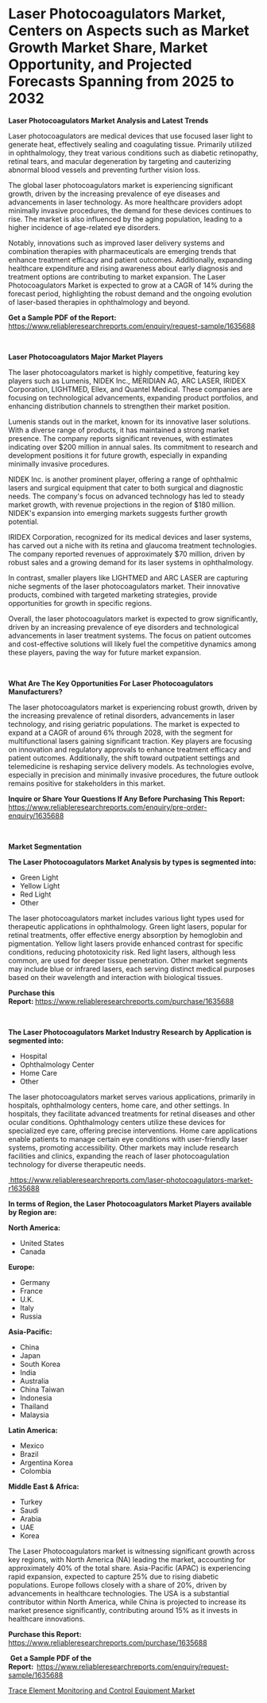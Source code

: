 <p><h1>Laser Photocoagulators Market, Centers on Aspects such as Market Growth Market Share, Market Opportunity, and Projected Forecasts Spanning from 2025 to 2032</h1></p><p><strong>Laser Photocoagulators Market Analysis and Latest Trends</strong></p>
<p><p>Laser photocoagulators are medical devices that use focused laser light to generate heat, effectively sealing and coagulating tissue. Primarily utilized in ophthalmology, they treat various conditions such as diabetic retinopathy, retinal tears, and macular degeneration by targeting and cauterizing abnormal blood vessels and preventing further vision loss.</p><p>The global laser photocoagulators market is experiencing significant growth, driven by the increasing prevalence of eye diseases and advancements in laser technology. As more healthcare providers adopt minimally invasive procedures, the demand for these devices continues to rise. The market is also influenced by the aging population, leading to a higher incidence of age-related eye disorders.</p><p>Notably, innovations such as improved laser delivery systems and combination therapies with pharmaceuticals are emerging trends that enhance treatment efficacy and patient outcomes. Additionally, expanding healthcare expenditure and rising awareness about early diagnosis and treatment options are contributing to market expansion. The Laser Photocoagulators Market is expected to grow at a CAGR of 14% during the forecast period, highlighting the robust demand and the ongoing evolution of laser-based therapies in ophthalmology and beyond.</p></p>
<p><strong>Get a Sample PDF of the Report:&nbsp;</strong> <a href="https://www.reliableresearchreports.com/enquiry/request-sample/1635688?utm_campaign=2186&utm_medium=2&utm_source=Github&utm_content=ia&utm_term=23032025&utm_id=laser-photocoagulators">https://www.reliableresearchreports.com/enquiry/request-sample/1635688</a></p>
<p>&nbsp;</p>
<p><strong>Laser Photocoagulators Major Market Players</strong></p>
<p><p>The laser photocoagulators market is highly competitive, featuring key players such as Lumenis, NIDEK Inc., MERIDIAN AG, ARC LASER, IRIDEX Corporation, LIGHTMED, Ellex, and Quantel Medical. These companies are focusing on technological advancements, expanding product portfolios, and enhancing distribution channels to strengthen their market position.</p><p>Lumenis stands out in the market, known for its innovative laser solutions. With a diverse range of products, it has maintained a strong market presence. The company reports significant revenues, with estimates indicating over $200 million in annual sales. Its commitment to research and development positions it for future growth, especially in expanding minimally invasive procedures.</p><p>NIDEK Inc. is another prominent player, offering a range of ophthalmic lasers and surgical equipment that cater to both surgical and diagnostic needs. The company's focus on advanced technology has led to steady market growth, with revenue projections in the region of $180 million. NIDEK's expansion into emerging markets suggests further growth potential.</p><p>IRIDEX Corporation, recognized for its medical devices and laser systems, has carved out a niche with its retina and glaucoma treatment technologies. The company reported revenues of approximately $70 million, driven by robust sales and a growing demand for its laser systems in ophthalmology.</p><p>In contrast, smaller players like LIGHTMED and ARC LASER are capturing niche segments of the laser photocoagulators market. Their innovative products, combined with targeted marketing strategies, provide opportunities for growth in specific regions.</p><p>Overall, the laser photocoagulators market is expected to grow significantly, driven by an increasing prevalence of eye disorders and technological advancements in laser treatment systems. The focus on patient outcomes and cost-effective solutions will likely fuel the competitive dynamics among these players, paving the way for future market expansion.</p></p>
<p>&nbsp;</p>
<p><strong>What Are The Key Opportunities For Laser Photocoagulators Manufacturers?</strong></p>
<p><p>The laser photocoagulators market is experiencing robust growth, driven by the increasing prevalence of retinal disorders, advancements in laser technology, and rising geriatric populations. The market is expected to expand at a CAGR of around 6% through 2028, with the segment for multifunctional lasers gaining significant traction. Key players are focusing on innovation and regulatory approvals to enhance treatment efficacy and patient outcomes. Additionally, the shift toward outpatient settings and telemedicine is reshaping service delivery models. As technologies evolve, especially in precision and minimally invasive procedures, the future outlook remains positive for stakeholders in this market.</p></p>
<p><strong>Inquire or Share Your Questions If Any Before Purchasing This Report:</strong> <a href="https://www.reliableresearchreports.com/enquiry/pre-order-enquiry/1635688?utm_campaign=2186&utm_medium=2&utm_source=Github&utm_content=ia&utm_term=23032025&utm_id=laser-photocoagulators">https://www.reliableresearchreports.com/enquiry/pre-order-enquiry/1635688</a></p>
<p>&nbsp;</p>
<p><strong>Market Segmentation</strong></p>
<p><strong>The Laser Photocoagulators Market Analysis by types is segmented into:</strong></p>
<p><ul><li>Green Light</li><li>Yellow Light</li><li>Red Light</li><li>Other</li></ul></p>
<p><p>The laser photocoagulators market includes various light types used for therapeutic applications in ophthalmology. Green light lasers, popular for retinal treatments, offer effective energy absorption by hemoglobin and pigmentation. Yellow light lasers provide enhanced contrast for specific conditions, reducing phototoxicity risk. Red light lasers, although less common, are used for deeper tissue penetration. Other market segments may include blue or infrared lasers, each serving distinct medical purposes based on their wavelength and interaction with biological tissues.</p></p>
<p><strong>Purchase this Report:&nbsp;</strong><a href="https://www.reliableresearchreports.com/purchase/1635688?utm_campaign=2186&utm_medium=2&utm_source=Github&utm_content=ia&utm_term=23032025&utm_id=laser-photocoagulators">https://www.reliableresearchreports.com/purchase/1635688</a></p>
<p>&nbsp;</p>
<p><strong>The Laser Photocoagulators Market Industry Research by Application is segmented into:</strong></p>
<p><ul><li>Hospital</li><li>Ophthalmology Center</li><li>Home Care</li><li>Other</li></ul></p>
<p><p>The laser photocoagulators market serves various applications, primarily in hospitals, ophthalmology centers, home care, and other settings. In hospitals, they facilitate advanced treatments for retinal diseases and other ocular conditions. Ophthalmology centers utilize these devices for specialized eye care, offering precise interventions. Home care applications enable patients to manage certain eye conditions with user-friendly laser systems, promoting accessibility. Other markets may include research facilities and clinics, expanding the reach of laser photocoagulation technology for diverse therapeutic needs.</p></p>
<p><a href="https://www.reliableresearchreports.com/laser-photocoagulators-market-r1635688?utm_campaign=2186&utm_medium=2&utm_source=Github&utm_content=ia&utm_term=23032025&utm_id=laser-photocoagulators">&nbsp;https://www.reliableresearchreports.com/laser-photocoagulators-market-r1635688</a></p>
<p><strong>In terms of Region, the Laser Photocoagulators Market Players available by Region are:</strong></p>
<p>
    <p> <strong> North America: </strong>
        <ul>
            <li>United States</li>
            <li>Canada</li>
        </ul>
        </p> 
    <p> <strong> Europe: </strong>
        <ul>
            <li>Germany</li>
            <li>France</li>
            <li>U.K.</li>
            <li>Italy</li>
            <li>Russia</li>
        </ul>
        </p> 
    <p> <strong> Asia-Pacific: </strong>
        <ul>
            <li>China</li>
            <li>Japan</li>
            <li>South Korea</li>
            <li>India</li>
            <li>Australia</li>
            <li>China Taiwan</li>
            <li>Indonesia</li>
            <li>Thailand</li>
            <li>Malaysia</li>
        </ul>
        </p> 
    <p> <strong> Latin America: </strong>
        <ul>
            <li>Mexico</li>
            <li>Brazil</li>
            <li>Argentina Korea</li>
            <li>Colombia</li>
        </ul>
        </p> 
    <p> <strong> Middle East & Africa: </strong>
        <ul>
            <li>Turkey</li>
            <li>Saudi</li>
            <li>Arabia</li>
            <li>UAE</li>
            <li>Korea</li>
        </ul>
    </p>
    </p>
<p><p>The Laser Photocoagulators market is witnessing significant growth across key regions, with North America (NA) leading the market, accounting for approximately 40% of the total share. Asia-Pacific (APAC) is experiencing rapid expansion, expected to capture 25% due to rising diabetic populations. Europe follows closely with a share of 20%, driven by advancements in healthcare technologies. The USA is a substantial contributor within North America, while China is projected to increase its market presence significantly, contributing around 15% as it invests in healthcare innovations.</p></p>
<p><strong>Purchase this Report: </strong><a href="https://www.reliableresearchreports.com/purchase/1635688?utm_campaign=2186&utm_medium=2&utm_source=Github&utm_content=ia&utm_term=23032025&utm_id=laser-photocoagulators">https://www.reliableresearchreports.com/purchase/1635688</a></p>
<p>&nbsp;<strong>Get a Sample PDF of the Report:&nbsp;&nbsp;</strong><a href="https://www.reliableresearchreports.com/enquiry/request-sample/1635688?utm_campaign=2186&utm_medium=2&utm_source=Github&utm_content=ia&utm_term=23032025&utm_id=laser-photocoagulators">https://www.reliableresearchreports.com/enquiry/request-sample/1635688</a></p>
<p><strong></strong></p>
<p><p><a href="https://github.com/DixieGrimes/Market-Research-Report-List-2/blob/main/trace-element-monitoring-and-control-equipment-market.md?utm_campaign=2186&utm_medium=2&utm_source=Github&utm_content=ia&utm_term=23032025&utm_id=laser-photocoagulators">Trace Element Monitoring and Control Equipment Market</a></p></p>